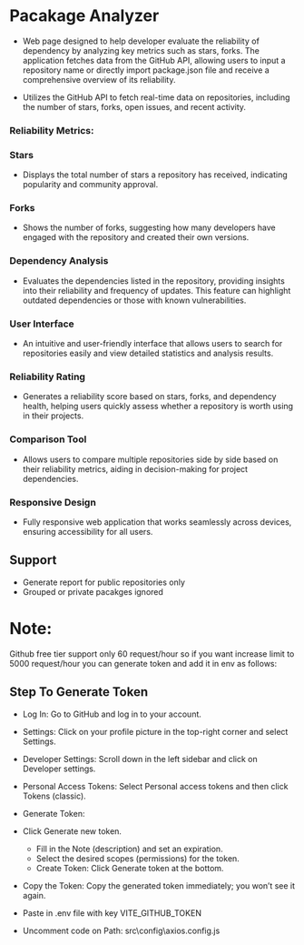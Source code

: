 # Pacakage Analyzer

* Web page designed to help developer evaluate the reliability of dependency by analyzing key metrics such as stars, forks. The application fetches data from the GitHub API, allowing users to input a repository name or directly import package.json file and receive a comprehensive overview of its reliability.

* Utilizes the GitHub API to fetch real-time data on repositories, including the number of stars, forks, open issues, and recent activity.

### Reliability Metrics:
### Stars
* Displays the total number of stars a repository has received, indicating popularity and community approval.

### Forks
* Shows the number of forks, suggesting how many developers have engaged with the repository and created their own versions.

### Dependency Analysis
* Evaluates the dependencies listed in the repository, providing insights into their reliability and frequency of updates. This feature can highlight outdated dependencies or those with known vulnerabilities.

### User Interface
* An intuitive and user-friendly interface that allows users to search for repositories easily and view detailed statistics and analysis results.

### Reliability Rating
* Generates a reliability score based on stars, forks, and dependency health, helping users quickly assess whether a repository is worth using in their projects.

### Comparison Tool
* Allows users to compare multiple repositories side by side based on their reliability metrics, aiding in decision-making for project dependencies.

### Responsive Design
* Fully responsive web application that works seamlessly across devices, ensuring accessibility for all users.


## Support
* Generate report for public repositories only
* Grouped or private pacakges ignored


# Note:
Github free tier support only 60 request/hour so if you want increase limit to 5000 request/hour you can generate token and add it in env as follows:

## Step To Generate Token 

* Log In: Go to GitHub and log in to your account.

* Settings: Click on your profile picture in the top-right corner and select Settings.

* Developer Settings: Scroll down in the left sidebar and click on Developer settings.

* Personal Access Tokens: Select Personal access tokens and then click Tokens (classic).

* Generate Token:

* Click Generate new token.
  * Fill in the Note (description) and set an expiration.
  * Select the desired scopes (permissions) for the token.
  * Create Token: Click Generate token at the bottom.

* Copy the Token: Copy the generated token immediately; you won’t see it again.

* Paste in .env file with key VITE_GITHUB_TOKEN

* Uncomment code on Path: src\config\axios.config.js
